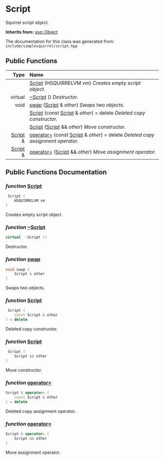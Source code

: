 Script
===================================

Squirrel script object. 

**Inherits from:** [ssq::Object](ssq_Object.html)

The documentation for this class was generated from: `include/simplesquirrel/script.hpp`



## Public Functions

| Type | Name |
| -------: | :------- |
|   | [Script](#cf19fd5c) (HSQUIRRELVM _vm_)  _Creates empty script object._ |
|  virtual  | [~Script](#7c4fccee) ()  _Destructor._ |
|  void | [swap](#134b5f84) ([Script](ssq_Script.html) & _other_)  _Swaps two objects._ |
|   | [Script](#65863c8c) (const [Script](ssq_Script.html) & _other_) = delete  _Deleted copy constructor._ |
|   | [Script](#b16e58cc) ([Script](ssq_Script.html) && _other_)  _Move constructor._ |
|  [Script](ssq_Script.html) & | [operator=](#3891bf27) (const [Script](ssq_Script.html) & _other_) = delete  _Deleted copy assignment operator._ |
|  [Script](ssq_Script.html) & | [operator=](#999c5f9b) ([Script](ssq_Script.html) && _other_)  _Move assignment operator._ |


## Public Functions Documentation

### _function_ <a id="cf19fd5c" href="#cf19fd5c">Script</a>

```cpp
 Script (
    HSQUIRRELVM vm
) 
```

Creates empty script object. 

### _function_ <a id="7c4fccee" href="#7c4fccee">~Script</a>

```cpp
virtual  ~Script () 
```

Destructor. 

### _function_ <a id="134b5f84" href="#134b5f84">swap</a>

```cpp
void swap (
    Script & other
) 
```

Swaps two objects. 

### _function_ <a id="65863c8c" href="#65863c8c">Script</a>

```cpp
 Script (
    const Script & other
) = delete 
```

Deleted copy constructor. 

### _function_ <a id="b16e58cc" href="#b16e58cc">Script</a>

```cpp
 Script (
    Script && other
) 
```

Move constructor. 

### _function_ <a id="3891bf27" href="#3891bf27">operator=</a>

```cpp
Script & operator= (
    const Script & other
) = delete 
```

Deleted copy assignment operator. 

### _function_ <a id="999c5f9b" href="#999c5f9b">operator=</a>

```cpp
Script & operator= (
    Script && other
) 
```

Move assignment operator. 




